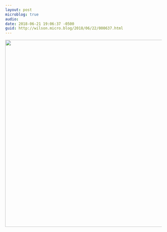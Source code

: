 ```yaml
---
layout: post
microblog: true
audio: 
date: 2018-06-21 19:06:37 -0500
guid: http://wilson.micro.blog/2018/06/22/000637.html
---
```



<img src="http://wilson.micro.blog/uploads/2018/60312eaa74.jpg" width="600" height="600" />
